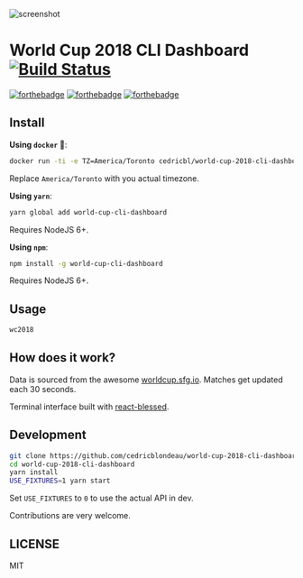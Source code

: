 ![screenshot](https://raw.githubusercontent.com/cedricblondeau/world-cup-2018-cli-dashboard/master/screenshot.jpg)

# World Cup 2018 CLI Dashboard [![Build Status](https://travis-ci.org/cedricblondeau/world-cup-2018-cli-dashboard.svg?branch=master)](https://travis-ci.org/cedricblondeau/world-cup-2018-cli-dashboard)

[![forthebadge](https://forthebadge.com/images/badges/built-with-love.svg)](https://forthebadge.com) [![forthebadge](https://forthebadge.com/images/badges/kinda-sfw.svg)](https://forthebadge.com) [![forthebadge](https://forthebadge.com/images/badges/uses-js.svg)](https://forthebadge.com)

## Install

**Using `docker` 🐳**:

```bash
docker run -ti -e TZ=America/Toronto cedricbl/world-cup-2018-cli-dashboard
```

Replace `America/Toronto` with you actual timezone.

**Using `yarn`**:

```bash
yarn global add world-cup-cli-dashboard
```

Requires NodeJS 6+.

**Using `npm`**:

```bash
npm install -g world-cup-cli-dashboard
```

Requires NodeJS 6+.

## Usage

```bash
wc2018
```

## How does it work?

Data is sourced from the awesome [worldcup.sfg.io](http://worldcup.sfg.io/). Matches get updated each 30 seconds.

Terminal interface built with [react-blessed](https://github.com/Yomguithereal/react-blessed).

## Development

```bash
git clone https://github.com/cedricblondeau/world-cup-2018-cli-dashboard
cd world-cup-2018-cli-dashboard
yarn install
USE_FIXTURES=1 yarn start
```

Set `USE_FIXTURES` to `0` to use the actual API in dev.

Contributions are very welcome.

## LICENSE

MIT
